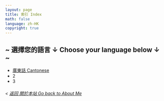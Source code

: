 ```yaml
---
layout: page
title: 索引 Index
math: false
language: zh-HK
copyright: true
---
```


## ~ 選擇您的語言 ↓ Choose your language below ↓ ~
- [廣東話 Cantonese](https://lolicon.wtf/about/self_intro/cantonese)
- 2
- 3

###### < [返回 關於本站 Go back to About Me](https://lolicon.wtf/about)
